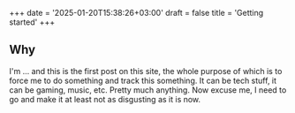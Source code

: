 +++
date = '2025-01-20T15:38:26+03:00'
draft = false
title = 'Getting started'
+++
## Why

I'm ... and this is the first post on this site, the whole purpose of which is to force me to do something and track this something. It can be tech stuff, it can be gaming, music, etc. Pretty much anything. Now excuse me, I need to go and make it at least not as disgusting as it is now.